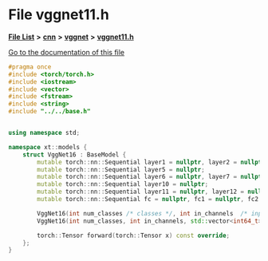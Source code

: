 

# File vggnet11.h

[**File List**](files.md) **>** [**cnn**](dir_40be95ab8912b8deac694fbe2f8f2654.md) **>** [**vggnet**](dir_ef7a937debe30c3ca367a3d686ce12d7.md) **>** [**vggnet11.h**](vggnet11_8h.md)

[Go to the documentation of this file](vggnet11_8h.md)


```C++
#pragma once
#include <torch/torch.h>
#include <iostream>
#include <vector>
#include <fstream>
#include <string>
#include "../../base.h"


using namespace std;

namespace xt::models {
    struct VggNet16 : BaseModel {
        mutable torch::nn::Sequential layer1 = nullptr, layer2 = nullptr, layer3 = nullptr, layer4 = nullptr;
        mutable torch::nn::Sequential layer5 = nullptr;
        mutable torch::nn::Sequential layer6 = nullptr, layer7 = nullptr, layer8 = nullptr, layer9 = nullptr;
        mutable torch::nn::Sequential layer10 = nullptr;
        mutable torch::nn::Sequential layer11 = nullptr, layer12 = nullptr, layer13 = nullptr;
        mutable torch::nn::Sequential fc = nullptr, fc1 = nullptr, fc2 = nullptr;

        VggNet16(int num_classes /* classes */, int in_channels  /* input channels */);
        VggNet16(int num_classes, int in_channels, std::vector<int64_t> input_shape);

        torch::Tensor forward(torch::Tensor x) const override;
    };
}
```



